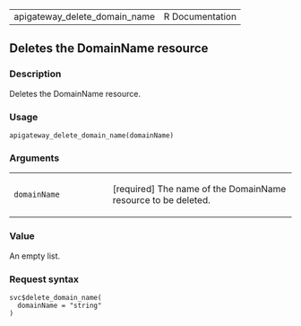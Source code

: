 <table style="width: 100%;">
<tbody>
<tr class="odd">
<td>apigateway_delete_domain_name</td>
<td style="text-align: right;">R Documentation</td>
</tr>
</tbody>
</table>

## Deletes the DomainName resource

### Description

Deletes the DomainName resource.

### Usage

    apigateway_delete_domain_name(domainName)

### Arguments

<table>
<colgroup>
<col style="width: 35%" />
<col style="width: 65%" />
</colgroup>
<tbody>
<tr class="odd">
<td><code
id="apigateway_delete_domain_name_:_domainName">domainName</code></td>
<td><p>[required] The name of the DomainName resource to be
deleted.</p></td>
</tr>
</tbody>
</table>

### Value

An empty list.

### Request syntax

    svc$delete_domain_name(
      domainName = "string"
    )
